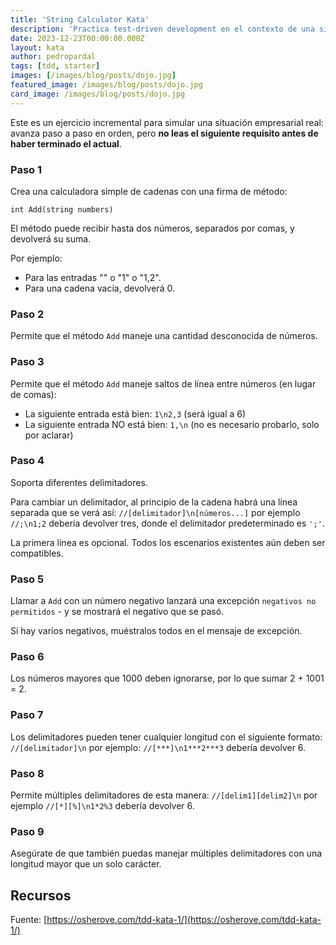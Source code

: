 ```yaml
---
title: 'String Calculator Kata'
description: 'Practica test-driven development en el contexto de una situación empresarial más realista, en la que los requisitos se van dando progresivamente.'
date: 2023-12-23T00:00:00.000Z
layout: kata
author: pedropardal
tags: [tdd, starter]
images: [/images/blog/posts/dojo.jpg]
featured_image: /images/blog/posts/dojo.jpg
card_image: /images/blog/posts/dojo.jpg
---
```


Este es un ejercicio incremental para simular una situación empresarial real: avanza paso a paso en orden, pero **no leas el siguiente requisito antes de haber terminado el actual**.

### Paso 1
Crea una calculadora simple de cadenas con una firma de método:

```
int Add(string numbers)
```

El método puede recibir hasta dos números, separados por comas, y devolverá su suma.

Por ejemplo:
- Para las entradas "" o "1" o "1,2".
- Para una cadena vacía, devolverá 0.

### Paso 2
Permite que el método `Add` maneje una cantidad desconocida de números.

### Paso 3
Permite que el método `Add` maneje saltos de línea entre números (en lugar de comas):

- La siguiente entrada está bien: `1\n2,3` (será igual a 6)
- La siguiente entrada NO está bien: `1,\n` (no es necesario probarlo, solo por aclarar)

### Paso 4
Soporta diferentes delimitadores.

Para cambiar un delimitador, al principio de la cadena habrá una línea separada que se verá así: `//[delimitador]\n[números...]` por ejemplo `//;\n1;2` debería devolver tres, donde el delimitador predeterminado es `';'`.

La primera línea es opcional. Todos los escenarios existentes aún deben ser compatibles.

### Paso 5
Llamar a `Add` con un número negativo lanzará una excepción `negativos no permitidos` - y se mostrará el negativo que se pasó.

Si hay varios negativos, muéstralos todos en el mensaje de excepción.

### Paso 6
Los números mayores que 1000 deben ignorarse, por lo que sumar 2 + 1001 = 2.

### Paso 7
Los delimitadores pueden tener cualquier longitud con el siguiente formato: `//[delimitador]\n` por ejemplo: `//[***]\n1***2***3` debería devolver 6.

### Paso 8
Permite múltiples delimitadores de esta manera: `//[delim1][delim2]\n` por ejemplo `//[*][%]\n1*2%3` debería devolver 6.

### Paso 9
Asegúrate de que también puedas manejar múltiples delimitadores con una longitud mayor que un solo carácter.

## Recursos

Fuente: [https://osherove.com/tdd-kata-1/](https://osherove.com/tdd-kata-1/)
